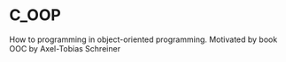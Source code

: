 # C_OOP
How to programming in object-oriented programming. Motivated by book OOC by Axel-Tobias Schreiner
